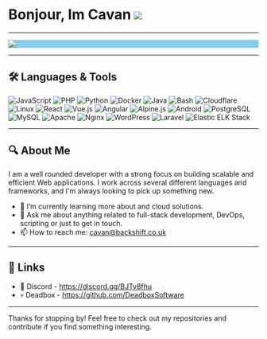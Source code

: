# Bonjour, Im Cavan <img src="https://backshift.co.uk/img/pikachurun.gif"/>

--- 

<img style="display: block;-webkit-user-select: none;margin: auto;background-color: skyblue;" src="https://backshift.co.uk/img/ufobar.gif">

---

## 🛠️ Languages & Tools

<p align="left">
  <!-- JavaScript -->
  <img src="https://img.shields.io/badge/JavaScript-323330?style=for-the-badge&logo=javascript&logoColor=F7DF1E" alt="JavaScript" />
  <!-- PHP -->
  <img src="https://img.shields.io/badge/PHP-777BB4?style=for-the-badge&logo=php&logoColor=white" alt="PHP" />
  <!-- Python -->
  <img src="https://img.shields.io/badge/Python-3776AB?style=for-the-badge&logo=python&logoColor=white" alt="Python" />
  <!-- Docker -->
  <img src="https://img.shields.io/badge/Docker-2496ED?style=for-the-badge&logo=docker&logoColor=white" alt="Docker" />
  <!-- Java -->
  <img src="https://img.shields.io/badge/Java-007396?style=for-the-badge&logo=java&logoColor=white" alt="Java" />
  <!-- Bash -->
  <img src="https://img.shields.io/badge/Bash-4EAA25?style=for-the-badge&logo=gnubash&logoColor=white" alt="Bash" />
  <!-- Cloudflare -->
  <img src="https://img.shields.io/badge/Cloudflare-F38020?style=for-the-badge&logo=cloudflare&logoColor=white" alt="Cloudflare" />
  <!-- Linux -->
  <img src="https://img.shields.io/badge/Linux-FCC624?style=for-the-badge&logo=linux&logoColor=black" alt="Linux" />
  <!-- React -->
  <img src="https://img.shields.io/badge/React-20232A?style=for-the-badge&logo=react&logoColor=61DAFB" alt="React" />
  <!-- Vue -->
  <img src="https://img.shields.io/badge/Vue.js-35495E?style=for-the-badge&logo=vue.js&logoColor=4FC08D" alt="Vue.js" />
  <!-- Angular -->
  <img src="https://img.shields.io/badge/Angular-DD0031?style=for-the-badge&logo=angular&logoColor=white" alt="Angular" />
  <!-- Alpine.js -->
  <img src="https://img.shields.io/badge/Alpine.js-8BC0D0?style=for-the-badge&logo=alpine.js&logoColor=black" alt="Alpine.js" />
  <!-- Android -->
  <img src="https://img.shields.io/badge/Android-3DDC84?style=for-the-badge&logo=android&logoColor=white" alt="Android" />
  <!-- PostgreSQL -->
  <img src="https://img.shields.io/badge/PostgreSQL-316192?style=for-the-badge&logo=postgresql&logoColor=white" alt="PostgreSQL" />
  <!-- MySQL -->
  <img src="https://img.shields.io/badge/MySQL-4479A1?style=for-the-badge&logo=mysql&logoColor=white" alt="MySQL" />
  <!-- Apache -->
  <img src="https://img.shields.io/badge/Apache-D22128?style=for-the-badge&logo=apache&logoColor=white" alt="Apache" />
  <!-- Nginx -->
  <img src="https://img.shields.io/badge/Nginx-269539?style=for-the-badge&logo=nginx&logoColor=white" alt="Nginx" />
  <!-- WordPress -->
  <img src="https://img.shields.io/badge/WordPress-21759B?style=for-the-badge&logo=wordpress&logoColor=white" alt="WordPress" />
  <!-- Laravel -->
  <img src="https://img.shields.io/badge/Laravel-FF2D20?style=for-the-badge&logo=laravel&logoColor=white" alt="Laravel" />
  <!-- Elastic ELK Stack -->
  <img src="https://img.shields.io/badge/Elastic%20ELK-005571?style=for-the-badge&logo=elastic&logoColor=white" alt="Elastic ELK Stack" />
</p>

---

## 🔍 About Me

I am a well rounded developer with a strong focus on building scalable and efficient Web applications. I work across several different languages and frameworks, and I'm always looking to pick up something new.

- 🌱 I’m currently learning more about and cloud solutions.
- 💬 Ask me about anything related to full-stack development, DevOps, scripting or just to get in touch.
- 📫 How to reach me: [cavan@backshift.co.uk](mailto:cavan@backshift.co.uk)

---

## 🔗 Links

- 👾 Discord - https://discord.gg/BJTv8fhu
- 💀 Deadbox - https://github.com/DeadboxSoftware

---

Thanks for stopping by! Feel free to check out my repositories and contribute if you find something interesting.
